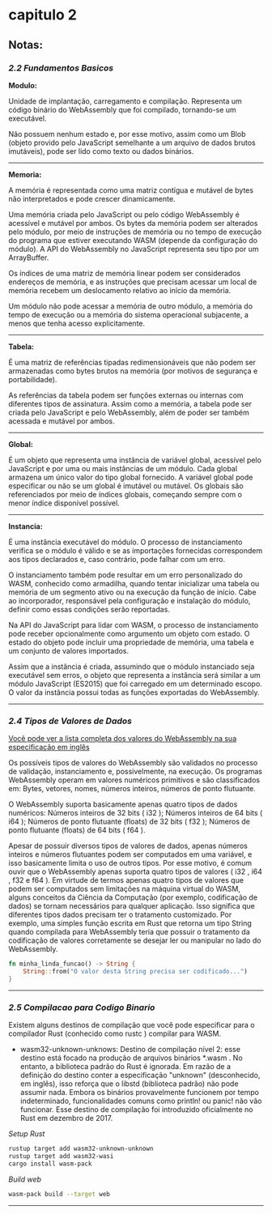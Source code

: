 # capitulo 2

## Notas:

### *2.2 Fundamentos Basicos*

**Modulo:**

Unidade de implantação, carregamento e compilação.
Representa um código binário do WebAssembly que foi compilado,
tornando-se um executável.

Não possuem nenhum estado e, por esse motivo, assim como um Blob 
(objeto provido pelo JavaScript semelhante a um arquivo de dados
brutos imutáveis), pode ser lido como texto ou dados binários.

---

**Memoria:**

A memória é representada como uma matriz contígua e
mutável de bytes não interpretados e pode crescer dinamicamente.

Uma memória criada pelo JavaScript ou pelo código
WebAssembly é acessível e mutável por ambos. Os bytes da
memória podem ser alterados pelo módulo, por meio de instruções
de memória ou no tempo de execução do programa que estiver
executando WASM (depende da configuração do módulo). A API
do WebAssembly no JavaScript representa seu tipo por um
ArrayBuffer.

Os índices de uma matriz de memória linear podem ser
considerados endereços de memória, e as instruções que precisam
acessar um local de memória recebem um deslocamento relativo
ao início da memória.

Um módulo não pode acessar a memória de outro módulo, a memória
do tempo de execução ou a memória do sistema operacional subjacente,
a menos que tenha acesso explicitamente.

---

**Tabela:**

É uma matriz de referências tipadas redimensionáveis que não
podem ser armazenadas como bytes brutos na memória (por
motivos de segurança e portabilidade).

As referências da tabela podem ser funções externas ou
internas com diferentes tipos de assinatura. Assim como a memória,
a tabela pode ser criada pelo JavaScript e pelo WebAssembly, além
de poder ser também acessada e mutável por ambos.

---

**Global:**

É um objeto que representa uma instância de variável global,
acessível pelo JavaScript e por uma ou mais instâncias de um
módulo. Cada global armazena um único valor do tipo global
fornecido. A variável global pode especificar ou não se um global é
imutável ou mutável. Os globais são referenciados por meio de
índices globais, começando sempre com o menor índice disponível
possível.

---

**Instancia:**

É uma instância executável do módulo. O processo de
instanciamento verifica se o módulo é válido e se as importações
fornecidas correspondem aos tipos declarados e, caso contrário,
pode falhar com um erro.

O instanciamento também pode resultar em um erro
personalizado do WASM, conhecido como armadilha, quando
tentar inicializar uma tabela ou memória de um segmento ativo ou
na execução da função de início. Cabe ao incorporador,
responsável pela configuração e instalação do módulo, definir
como essas condições serão reportadas.

Na API do JavaScript para lidar com WASM, o processo de
instanciamento pode receber opcionalmente como argumento um
objeto com estado. O estado do objeto pode incluir uma
propriedade de memória, uma tabela e um conjunto de valores
importados.

Assim que a instância é criada, assumindo que o módulo
instanciado seja executável sem erros, o objeto que representa a
instância será similar a um módulo JavaScript (ES2015) que foi
carregado em um determinado escopo. O valor da instância possui
todas as funções exportadas do WebAssembly.

---

### *2.4 Tipos de Valores de Dados*

[Você pode ver a lista completa dos valores do WebAssembly na sua especificação em inglês](https://webassembly.github.io/spec/core/syntax/values.html)

Os possíveis tipos de valores do WebAssembly são validados
no processo de validação, instanciamento e, possivelmente, na
execução. Os programas WebAssembly operam em valores
numéricos primitivos e são classificados em: Bytes, vetores, nomes,
números inteiros, números de ponto flutuante.

O WebAssembly suporta basicamente apenas quatro tipos de
dados numéricos:
    Números inteiros de 32 bits ( i32 );
    Números inteiros de 64 bits ( i64 );
    Números de ponto flutuante (floats) de 32 bits ( f32 );
    Números de ponto flutuante (floats) de 64 bits ( f64 ).

Apesar de possuir diversos tipos de valores de dados, apenas
números inteiros e números flutuantes podem ser computados em
uma variável, e isso basicamente limita o uso de outros tipos. Por
esse motivo, é comum ouvir que o WebAssembly apenas suporta
quatro tipos de valores ( i32 , i64 , f32 e f64 ).
Em virtude de termos apenas quatro tipos de valores que
podem ser computados sem limitações na máquina virtual do
WASM, alguns conceitos da Ciência da Computação (por
exemplo, codificação de dados) se tornam necessários para
qualquer aplicação.
Isso significa que diferentes tipos dados precisam ter o
tratamento customizado. Por exemplo, uma simples função escrita
em Rust que retorna um tipo String quando compilada para
WebAssembly teria que possuir o tratamento da codificação de
valores corretamente se desejar ler ou manipular no lado do
WebAssembly.

```rust
fn minha_linda_funcao() -> String {
    String::from("O valor desta String precisa ser codificado...")
}
```

---

### *2.5 Compilacao para Codigo Binario*

Existem alguns destinos de compilação que você pode
especificar para o compilador Rust (conhecido como rustc )
compilar para WASM.

- wasm32-unknown-unknows: Destino de compilação
nível 2: esse destino está focado na produção de arquivos
binários *.wasm . No entanto, a biblioteca padrão do Rust
é ignorada. Em razão de a definição do destino conter a
especificação "unknown" (desconhecido, em inglês), isso
reforça que o libstd (biblioteca padrão) não pode assumir
nada. Embora os binários provavelmente funcionem por
tempo indeterminado, funcionalidades comuns como
println! ou panic! não vão funcionar. Esse destino de
compilação foi introduzido oficialmente no Rust em
dezembro de 2017.

*Setup Rust*

```bash
rustup target add wasm32-unknown-unknown
rustup target add wasm32-wasi
cargo install wasm-pack
```

*Build web*

```bash
wasm-pack build --target web
```

---

